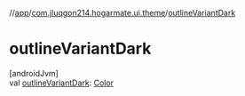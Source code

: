 //[app](../../index.md)/[com.jluqgon214.hogarmate.ui.theme](index.md)/[outlineVariantDark](outline-variant-dark.md)

# outlineVariantDark

[androidJvm]\
val [outlineVariantDark](outline-variant-dark.md): [Color](https://developer.android.com/reference/kotlin/androidx/compose/ui/graphics/Color.html)
